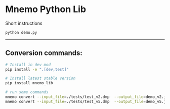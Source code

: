 # Mnemo Python Lib

Short instructions

```bash
python demo.py
```

--------------------

## Conversion commands:

```bash
# Install in dev mod
pip install -e ".[dev,test]"

# Install latest stable version
pip install mnemo_lib

# run some commands
mnemo convert --input_file=./tests/test_v2.dmp  --output_file=demo_v2.json --format=json --overwrite
mnemo convert --input_file=./tests/test_v5.dmp  --output_file=demo_v5.json --format=json --overwrite
```